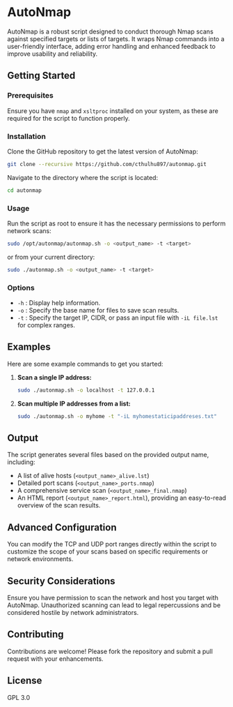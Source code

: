 
# AutoNmap

AutoNmap is a robust script designed to conduct thorough Nmap scans against specified targets or lists of targets. It wraps Nmap commands into a user-friendly interface, adding error handling and enhanced feedback to improve usability and reliability.

## Getting Started

### Prerequisites

Ensure you have `nmap` and `xsltproc` installed on your system, as these are required for the script to function properly.

### Installation

Clone the GitHub repository to get the latest version of AutoNmap:

```bash
git clone --recursive https://github.com/cthulhu897/autonmap.git
```

Navigate to the directory where the script is located:

```bash
cd autonmap
```

### Usage

Run the script as root to ensure it has the necessary permissions to perform network scans:

```bash
sudo /opt/autonmap/autonmap.sh -o <output_name> -t <target>
```

or from your current directory:

```bash
sudo ./autonmap.sh -o <output_name> -t <target>
```

### Options

- `-h`  : Display help information.
- `-o`  : Specify the base name for files to save scan results.
- `-t`  : Specify the target IP, CIDR, or pass an input file with `-iL file.lst` for complex ranges.

## Examples

Here are some example commands to get you started:

1. **Scan a single IP address:**

   ```bash
   sudo ./autonmap.sh -o localhost -t 127.0.0.1
   ```

2. **Scan multiple IP addresses from a list:**

   ```bash
   sudo ./autonmap.sh -o myhome -t "-iL myhomestaticipaddreses.txt"
   ```

## Output

The script generates several files based on the provided output name, including:
- A list of alive hosts (`<output_name>_alive.lst`)
- Detailed port scans (`<output_name>_ports.nmap`)
- A comprehensive service scan (`<output_name>_final.nmap`)
- An HTML report (`<output_name>_report.html`), providing an easy-to-read overview of the scan results.

## Advanced Configuration

You can modify the TCP and UDP port ranges directly within the script to customize the scope of your scans based on specific requirements or network environments.

## Security Considerations

Ensure you have permission to scan the network and host you target with AutoNmap. Unauthorized scanning can lead to legal repercussions and be considered hostile by network administrators.

## Contributing

Contributions are welcome! Please fork the repository and submit a pull request with your enhancements.

## License

GPL 3.0
